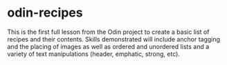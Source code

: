 # odin-recipes
This is the first full lesson from the Odin project to create a basic list 
of recipes and their contents.  Skills demonstrated will include anchor 
tagging and the placing of images as well as ordered and unordered lists 
and a variety of text manipulations (header, emphatic, strong, etc).
